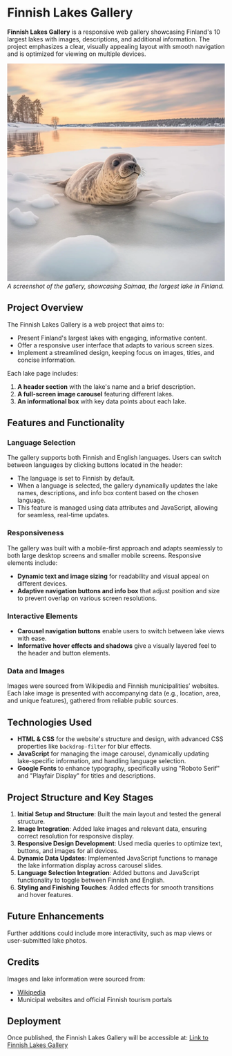 # Finnish Lakes Gallery

**Finnish Lakes Gallery** is a responsive web gallery showcasing Finland's 10 largest lakes with images, descriptions, and additional information. The project emphasizes a clear, visually appealing layout with smooth navigation and is optimized for viewing on multiple devices.

![Finnish Lakes Gallery Screenshot](image/saimaa.webp)  
_A screenshot of the gallery, showcasing Saimaa, the largest lake in Finland._

## Project Overview

The Finnish Lakes Gallery is a web project that aims to:

- Present Finland's largest lakes with engaging, informative content.
- Offer a responsive user interface that adapts to various screen sizes.
- Implement a streamlined design, keeping focus on images, titles, and concise information.

Each lake page includes:

1. **A header section** with the lake's name and a brief description.
2. **A full-screen image carousel** featuring different lakes.
3. **An informational box** with key data points about each lake.

## Features and Functionality

### Language Selection

The gallery supports both Finnish and English languages. Users can switch between languages by clicking buttons located in the header:

- The language is set to Finnish by default.
- When a language is selected, the gallery dynamically updates the lake names, descriptions, and info box content based on the chosen language.
- This feature is managed using data attributes and JavaScript, allowing for seamless, real-time updates.

### Responsiveness

The gallery was built with a mobile-first approach and adapts seamlessly to both large desktop screens and smaller mobile screens. Responsive elements include:

- **Dynamic text and image sizing** for readability and visual appeal on different devices.
- **Adaptive navigation buttons and info box** that adjust position and size to prevent overlap on various screen resolutions.

### Interactive Elements

- **Carousel navigation buttons** enable users to switch between lake views with ease.
- **Informative hover effects and shadows** give a visually layered feel to the header and button elements.

### Data and Images

Images were sourced from Wikipedia and Finnish municipalities’ websites. Each lake image is presented with accompanying data (e.g., location, area, and unique features), gathered from reliable public sources.

## Technologies Used

- **HTML & CSS** for the website's structure and design, with advanced CSS properties like `backdrop-filter` for blur effects.
- **JavaScript** for managing the image carousel, dynamically updating lake-specific information, and handling language selection.
- **Google Fonts** to enhance typography, specifically using "Roboto Serif" and "Playfair Display" for titles and descriptions.

## Project Structure and Key Stages

1. **Initial Setup and Structure**: Built the main layout and tested the general structure.
2. **Image Integration**: Added lake images and relevant data, ensuring correct resolution for responsive display.
3. **Responsive Design Development**: Used media queries to optimize text, buttons, and images for all devices.
4. **Dynamic Data Updates**: Implemented JavaScript functions to manage the lake information display across carousel slides.
5. **Language Selection Integration**: Added buttons and JavaScript functionality to toggle between Finnish and English.
6. **Styling and Finishing Touches**: Added effects for smooth transitions and hover features.

## Future Enhancements

Further additions could include more interactivity, such as map views or user-submitted lake photos.

## Credits

Images and lake information were sourced from:

- [Wikipedia](https://en.wikipedia.org)
- Municipal websites and official Finnish tourism portals

## Deployment

Once published, the Finnish Lakes Gallery will be accessible at:
[Link to Finnish Lakes Gallery](https://your-git-page-link-here.com)
